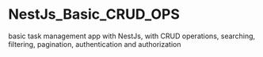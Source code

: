 # NestJs_Basic_CRUD_OPS
basic task management app with NestJs, with CRUD operations, searching, filtering, pagination, authentication and authorization 

